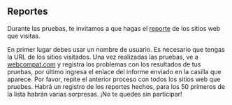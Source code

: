 ## Reportes

Durante las pruebas, te invitamos a que hagas el [reporte](https://firefoxsprint.mozilla.community/reporting/) de los sitios web que visitas.

En primer lugar debes usar un nombre de usuario. 
Es necesario que tengas la URL de los sitios visitados. 
Una vez realizadas las pruebas, ve a [webcompat.com](https://webcompat.com/) y registra los problemas con los resultados de tus pruebas, por último ingresa el enlace del informe enviado en la casilla que aparece.
Por favor, repite el anterior proceso con todos los sitios web que pruebes.
Habrá un registro de los reportes hechos, para los 50 primeros de la lista habrán varias sorpresas. ¡No te quedes sin participar! 
